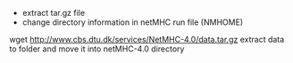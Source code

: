 - extract tar.gz file
- change directory information in netMHC run file (NMHOME)

wget http://www.cbs.dtu.dk/services/NetMHC-4.0/data.tar.gz
extract data to folder and move it into netMHC-4.0 directory
